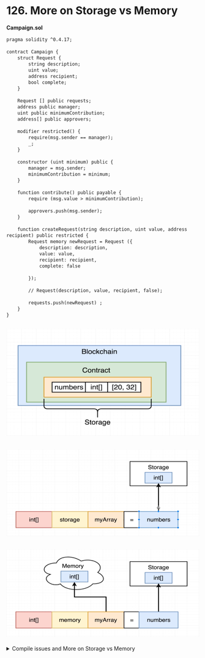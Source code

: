 # 126. More on Storage vs Memory

**Campaign.sol** 
```
pragma solidity ^0.4.17;

contract Campaign {
    struct Request {
        string description;
        uint value;
        address recipient;
        bool complete;
    }

    Request [] public requests;
    address public manager;
    uint public minimumContribution;
    address[] public approvers;

    modifier restricted() {
        require(msg.sender == manager);
        _;
    }

    constructor (uint minimum) public {    
        manager = msg.sender;
        minimumContribution = minimum;
    }

    function contribute() public payable {
        require (msg.value > minimumContribution);

        approvers.push(msg.sender);
    }

    function createRequest(string description, uint value, address recipient) public restricted {
        Request memory newRequest = Request ({
            description: description,
            value: value,
            recipient: recipient,
            complete: false
            
        });

        // Request(description, value, recipient, false);

        requests.push(newRequest) ;
    }
}
```

![126. More on Storage vs Memory](../imgs/126.1_More-on-Storage-vs-Memory.png)
---
![126. More on Storage vs Memory](../imgs/126.2_More-on-Storage-vs-Memory.png)
---
![126. More on Storage vs Memory](../imgs/126.3_More-on-Storage-vs-Memory.png)
---

<details>
  <summary>Compile issues and More on Storage vs Memory</summary>

![126. More on Storage vs Memory](../imgs/126.0_More-on-Storage-vs-Memory.png)
---
**contracts/3_Ballot.sol:10:5: Warning:**
```
contracts/3_Ballot.sol:10:5: Warning: Variable is declared as a storage pointer. Use an explicit "storage" keyword to silence this warning.
int[] myArray = numbers;
^-----------^
```
---
**contracts/3_Ballot.sol:10:5: Warning:**
```
contracts/3_Ballot.sol:10:5: Warning: Unused local variable.
int[] myArray = numbers;
^-----------^
```

## More on Storage vs Memory

**Numbers.sol** - More on Storage vs Memory
```
pragma solidity ^0.4.17;

contract Numbers {
    int[] public numbers;

    constructor () public {
        numbers.push(20);
        numbers.push(32);    

    // int[] storage myArray = numbers;
    int[] memory myArray = numbers;
    myArray [0] = 1;
    
    }
}        
```

**Numbers.sol** - More on Storage vs Memory: pure (or memory)
```
pragma solidity ^0.4.17;

contract Numbers {
    int[] public numbers;

    constructor () public {
        numbers.push(20);
        numbers.push(32);   

        changeArray(numbers);
    }

    function changeArray(int[] myArray) private pure {
    // function changeArray(int[] memory myArray) private pure {
        myArray[0] = 1;
    }
}     
```

**Numbers.sol** - More on Storage vs Memory: storage 
```
pragma solidity ^0.4.17;

contract Numbers {
    int[] public numbers;

    constructor () public {
        numbers.push(20);
        numbers.push(32);   

        changeArray(numbers);
    }

    function changeArray(int[] storage myArray) private  {
        myArray[0] = 1;
    }
}     
```

- [What does the keyword "memory" do exactly?](https://ethereum.stackexchange.com/questions/1701/what-does-the-keyword-memory-do-exactly)
</details>  